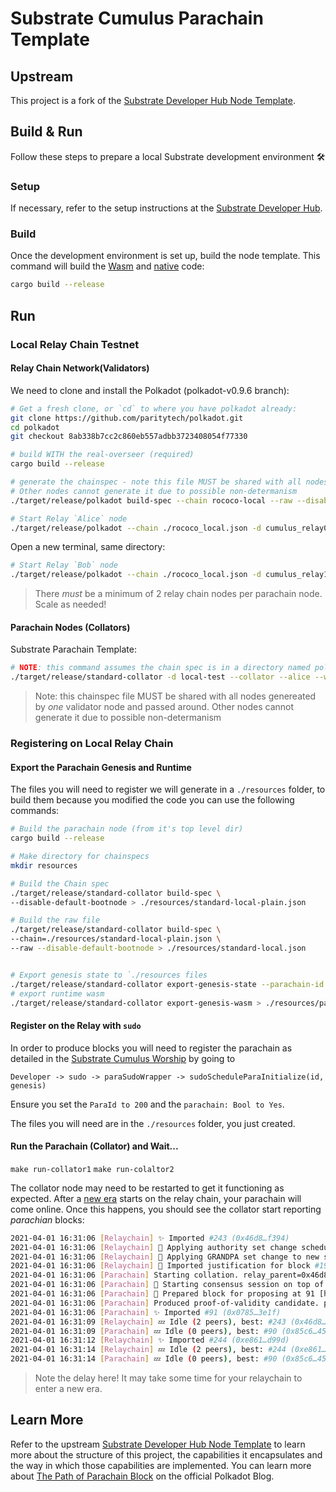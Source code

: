 # Substrate Cumulus Parachain Template

## Upstream

This project is a fork of the
[Substrate Developer Hub Node Template](https://github.com/substrate-developer-hub/substrate-node-template).

## Build & Run

Follow these steps to prepare a local Substrate development environment :hammer_and_wrench:

### Setup

If necessary, refer to the setup instructions at the
[Substrate Developer Hub](https://substrate.dev/docs/en/knowledgebase/getting-started/#manual-installation).

### Build

Once the development environment is set up, build the node template. This command will build the
[Wasm](https://substrate.dev/docs/en/knowledgebase/advanced/executor#wasm-execution) and
[native](https://substrate.dev/docs/en/knowledgebase/advanced/executor#native-execution) code:

```bash
cargo build --release
```

## Run

### Local Relay Chain Testnet

#### Relay Chain Network(Validators)

We need to clone and install the Polkadot (polkadot-v0.9.6 branch):

```bash
# Get a fresh clone, or `cd` to where you have polkadot already:
git clone https://github.com/paritytech/polkadot.git
cd polkadot
git checkout 8ab338b7cc2c860eb557adbb3723408054f77330

# build WITH the real-overseer (required)
cargo build --release

# generate the chainspec - note this file MUST be shared with all nodes!
# Other nodes cannot generate it due to possible non-determanism
./target/release/polkadot build-spec --chain rococo-local --raw --disable-default-bootnode > rococo_local.json

# Start Relay `Alice` node
./target/release/polkadot --chain ./rococo_local.json -d cumulus_relay0 --validator --alice --port 50556
```

Open a new terminal, same directory:

```bash
# Start Relay `Bob` node
./target/release/polkadot --chain ./rococo_local.json -d cumulus_relay1 --validator --bob --port 50555
```

> There _must_ be a minimum of 2 relay chain nodes per parachain node. Scale as needed!

#### Parachain Nodes (Collators)

Substrate Parachain Template:

```bash
# NOTE: this command assumes the chain spec is in a directory named polkadot that is a sibling of the working directory
./target/release/standard-collator -d local-test --collator --alice --ws-port 9945 --parachain-id 200 -- --chain ../polkadot/rococo_local.json
```

> Note: this chainspec file MUST be shared with all nodes genereated by _one_ validator node and passed around.
> Other nodes cannot generate it due to possible non-determanism

### Registering on Local Relay Chain

#### Export the Parachain Genesis and Runtime

The files you will need to register we will generate in a `./resources` folder, to build them because
you modified the code you can use the following commands:

```bash
# Build the parachain node (from it's top level dir)
cargo build --release

# Make directory for chainspecs
mkdir resources

# Build the Chain spec
./target/release/standard-collator build-spec \
--disable-default-bootnode > ./resources/standard-local-plain.json

# Build the raw file
./target/release/standard-collator build-spec \
--chain=./resources/standard-local-plain.json \
--raw --disable-default-bootnode > ./resources/standard-local.json


# Export genesis state to `./resources files
./target/release/standard-collator export-genesis-state --parachain-id 200 > ./resources/para-200-genesis
# export runtime wasm
./target/release/standard-collator export-genesis-wasm > ./resources/para-200.wasm
```

#### Register on the Relay with `sudo`

In order to produce blocks you will need to register the parachain as detailed in the [Substrate Cumulus Worship](https://substrate.dev/cumulus-workshop/#/en/3-parachains/2-register) by going to

`Developer -> sudo -> paraSudoWrapper -> sudoScheduleParaInitialize(id, genesis)`

Ensure you set the `ParaId to 200` and the `parachain: Bool to Yes`.

The files you will need are in the `./resources` folder, you just created.

#### Run the Parachain (Collator) and Wait...

`make run-collator1`
`make run-colaltor2`

The collator node may need to be restarted to get it functioning as expected. After a [new era](https://wiki.polkadot.network/docs/en/glossary#era) starts on the relay chain, your parachain will come online. Once this happens, you should see the
collator start reporting _parachian_ blocks:

```bash
2021-04-01 16:31:06 [Relaychain] ✨ Imported #243 (0x46d8…f394)
2021-04-01 16:31:06 [Relaychain] 👴 Applying authority set change scheduled at block #191
2021-04-01 16:31:06 [Relaychain] 👴 Applying GRANDPA set change to new set [(Public(88dc3417d5058ec4b4503e0c12ea1a0a89be200fe98922423d4334014fa6b0ee (5FA9nQDV...)), 1), (Public(d17c2d7823ebf260fd138f2d7e27d114c0145d968b5ff5006125f2414fadae69 (5GoNkf6W...)), 1)]
2021-04-01 16:31:06 [Relaychain] 👴 Imported justification for block #191 that triggers command Changing authorities, signaling voter.
2021-04-01 16:31:06 [Parachain] Starting collation. relay_parent=0x46d87d4b55ffcd2d2dde3ee2459524c41da48ac970fb1448feaa26777b14f394 at=0x85c655663ad333b1508d0e4a373e86c08eb5b5353a3eef532a572af6395c45be
2021-04-01 16:31:06 [Parachain] 🙌 Starting consensus session on top of parent 0x85c655663ad333b1508d0e4a373e86c08eb5b5353a3eef532a572af6395c45be
2021-04-01 16:31:06 [Parachain] 🎁 Prepared block for proposing at 91 [hash: 0x078560513ac1862fed0caf5726b7ca024c2af6a28861c6c69776b61fcf5d3e1f; parent_hash: 0x85c6…45be; extrinsics (2): [0x8909…1c6c, 0x12ac…5583]]
2021-04-01 16:31:06 [Parachain] Produced proof-of-validity candidate. pov_hash=0x836cd0d72bf587343cdd5d4f8631ceb9b863faaa5e878498f833c7f656d05f71 block_hash=0x078560513ac1862fed0caf5726b7ca024c2af6a28861c6c69776b61fcf5d3e1f
2021-04-01 16:31:06 [Parachain] ✨ Imported #91 (0x0785…3e1f)
2021-04-01 16:31:09 [Relaychain] 💤 Idle (2 peers), best: #243 (0x46d8…f394), finalized #192 (0x9fb4…4b28), ⬇ 1.0kiB/s ⬆ 3.2kiB/s
2021-04-01 16:31:09 [Parachain] 💤 Idle (0 peers), best: #90 (0x85c6…45be), finalized #64 (0x10af…4ede), ⬇ 1.1kiB/s ⬆ 1.0kiB/s
2021-04-01 16:31:12 [Relaychain] ✨ Imported #244 (0xe861…d99d)
2021-04-01 16:31:14 [Relaychain] 💤 Idle (2 peers), best: #244 (0xe861…d99d), finalized #193 (0x9225…85f1), ⬇ 2.0kiB/s ⬆ 1.6kiB/s
2021-04-01 16:31:14 [Parachain] 💤 Idle (0 peers), best: #90 (0x85c6…45be), finalized #65 (0xdd20…d44a), ⬇ 1.6kiB/s ⬆ 1.4kiB/s
```

> Note the delay here! It may take some time for your relaychain to enter a new era.

## Learn More

Refer to the upstream
[Substrate Developer Hub Node Template](https://github.com/substrate-developer-hub/substrate-node-template)
to learn more about the structure of this project, the capabilities it encapsulates and the way in
which those capabilities are implemented. You can learn more about
[The Path of Parachain Block](https://polkadot.network/the-path-of-a-parachain-block/) on the
official Polkadot Blog.

